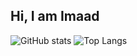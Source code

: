 ## Hi, I am Imaad

![GitHub stats](https://github-readme-stats.vercel.app/api?username=imaad666&show_icons=true&theme=shadow_red)
![Top Langs](https://github-readme-stats.vercel.app/api/top-langs/?username=imaad666&layout=donut-vertical)

<!--
**imaad666/imaad666** is a ✨ _special_ ✨ repository because its `README.md` (this file) appears on your GitHub profile.

Here are some ideas to get you started:

- 🔭 I’m currently working on ...
- 🌱 I’m currently learning ...
- 👯 I’m looking to collaborate on ...
- 🤔 I’m looking for help with ...
- 💬 Ask me about ...
- 📫 How to reach me: ...
- 😄 Pronouns: ...
- ⚡ Fun fact: ...
-->
